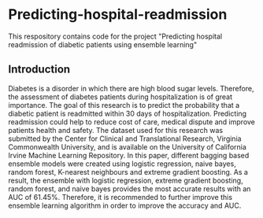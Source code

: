 # Predicting-hospital-readmission

This respository contains code for the project "Predicting hospital readmission of diabetic patients using ensemble learning"

## Introduction

Diabetes is a disorder in which there are high blood sugar levels. Therefore, the assessment of diabetes
patients during hospitalization is of great importance. The goal of this research is to predict the
probability that a diabetic patient is readmitted within 30 days of hospitalization. Predicting readmission
could help to reduce cost of care, medical dispute and improve patients health and safety. The
dataset used for this research was submitted by the Center for Clinical and Translational Research,
Virginia Commonwealth University, and is available on the University of California Irvine Machine
Learning Repository. In this paper, different bagging based ensemble models were created using logistic
regression, naive bayes, random forest, K-nearest neighbours and extreme gradient boosting.
As a result, the ensemble with logistic regression, extreme gradient boosting, random forest, and naive
bayes provides the most accurate results with an AUC of 61.45%. Therefore, it is recommended to
further improve this ensemble learning algorithm in order to improve the accuracy and AUC.
